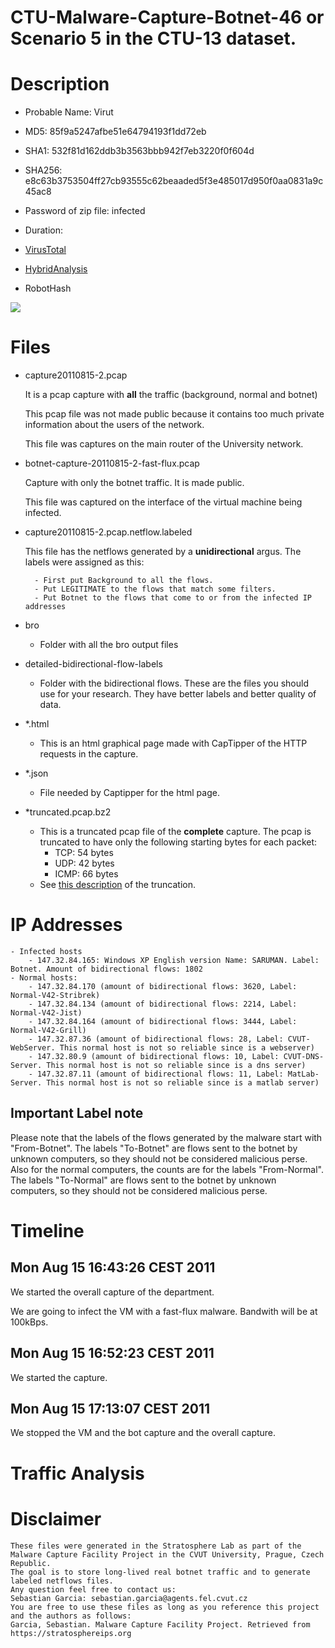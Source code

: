 # CTU-Malware-Capture-Botnet-46 or Scenario 5 in the CTU-13 dataset.
# Description
- Probable Name: Virut
- MD5: 85f9a5247afbe51e64794193f1dd72eb
- SHA1: 532f81d162ddb3b3563bbb942f7eb3220f0f604d
- SHA256: e8c63b3753504ff27cb93555c62beaaded5f3e485017d950f0aa0831a9c45ac8
- Password of zip file: infected
- Duration: 

- [VirusTotal](https://www.virustotal.com/en/file/e8c63b3753504ff27cb93555c62beaaded5f3e485017d950f0aa0831a9c45ac8/analysis/)
- [HybridAnalysis](https://www.hybrid-analysis.com/sample/e8c63b3753504ff27cb93555c62beaaded5f3e485017d950f0aa0831a9c45ac8?environmentId=2)
- RobotHash

[![](https://robohash.org/85f9a5247afbe51e64794193f1dd72eb)](https://robohash.org)

# Files

- capture20110815-2.pcap

    It is a pcap capture with __all__ the traffic (background, normal and botnet)

    This pcap file was not made public because it contains too much private information about the users of the network.

    This file was captures on the main router of the University network. 

- botnet-capture-20110815-2-fast-flux.pcap

    Capture with only the botnet traffic. It is made public.

    This file was captured on the interface of the virtual machine being infected. 

- capture20110815-2.pcap.netflow.labeled

    This file has the netflows generated by a __unidirectional__ argus. The labels were assigned as this:

        - First put Background to all the flows.
        - Put LEGITIMATE to the flows that match some filters.
        - Put Botnet to the flows that come to or from the infected IP addresses

- bro
    - Folder with all the bro output files

- detailed-bidirectional-flow-labels
    - Folder with the bidirectional flows. These are the files you should use for your research. They have better labels and better quality of data.

- *.html
    - This is an html graphical page made with CapTipper of the HTTP requests in the capture.

- *.json
    - File needed by Captipper for the html page.

- *truncated.pcap.bz2
    - This is a truncated pcap file of the __complete__ capture. The pcap is truncated to have only the following starting bytes for each packet:
        - TCP: 54 bytes
        - UDP: 42 bytes
        - ICMP: 66 bytes
    - See [this description](https://stratosphereips.org/new-dataset-ctu-13-extended-now-includes-pcap-files-of-normal-traffic.html) of the truncation.

# IP Addresses
    - Infected hosts
        - 147.32.84.165: Windows XP English version Name: SARUMAN. Label: Botnet. Amount of bidirectional flows: 1802
    - Normal hosts:
        - 147.32.84.170 (amount of bidirectional flows: 3620, Label: Normal-V42-Stribrek)
        - 147.32.84.134 (amount of bidirectional flows: 2214, Label: Normal-V42-Jist)
        - 147.32.84.164 (amount of bidirectional flows: 3444, Label: Normal-V42-Grill)
        - 147.32.87.36 (amount of bidirectional flows: 28, Label: CVUT-WebServer. This normal host is not so reliable since is a webserver)
        - 147.32.80.9 (amount of bidirectional flows: 10, Label: CVUT-DNS-Server. This normal host is not so reliable since is a dns server)
        - 147.32.87.11 (amount of bidirectional flows: 11, Label: MatLab-Server. This normal host is not so reliable since is a matlab server)

## Important Label note
Please note that the labels of the flows generated by the malware start with "From-Botnet". The labels "To-Botnet" are flows sent to the botnet by unknown computers, so they should not be considered malicious perse.
Also for the normal computers, the counts are for the labels "From-Normal". The labels "To-Normal" are flows sent to the botnet by unknown computers, so they should not be considered malicious perse.

# Timeline
## Mon Aug 15 16:43:26 CEST 2011
We started the overall capture of the department.

We are going to infect the VM with a fast-flux malware.
Bandwith will be at 100kBps.

## Mon Aug 15 16:52:23 CEST 2011
We started the capture.

## Mon Aug 15 17:13:07 CEST 2011
We stopped the VM and the bot capture and the overall capture.

# Traffic Analysis


# Disclaimer 

    These files were generated in the Stratosphere Lab as part of the Malware Capture Facility Project in the CVUT University, Prague, Czech Republic.
    The goal is to store long-lived real botnet traffic and to generate labeled netflows files.
    Any question feel free to contact us:
    Sebastian Garcia: sebastian.garcia@agents.fel.cvut.cz
    You are free to use these files as long as you reference this project and the authors as follows:
    Garcia, Sebastian. Malware Capture Facility Project. Retrieved from https://stratosphereips.org
